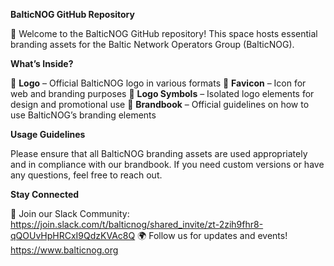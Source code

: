 **BalticNOG GitHub Repository**

🚀 Welcome to the BalticNOG GitHub repository! This space hosts essential branding assets for the Baltic Network Operators Group (BalticNOG).

**What’s Inside?**

📌 **Logo** – Official BalticNOG logo in various formats
📌 **Favicon** – Icon for web and branding purposes
📌 **Logo Symbols** – Isolated logo elements for design and promotional use
📌 **Brandbook** – Official guidelines on how to use BalticNOG’s branding elements

**Usage Guidelines**

Please ensure that all BalticNOG branding assets are used appropriately and in compliance with our brandbook. If you need custom versions or have any questions, feel free to reach out.

**Stay Connected**

💬 Join our Slack Community: https://join.slack.com/t/balticnog/shared_invite/zt-2zih9fhr8-qQOUvHpHRCxI9QdzKVAc8Q
🌍 Follow us for updates and events! https://www.balticnog.org
